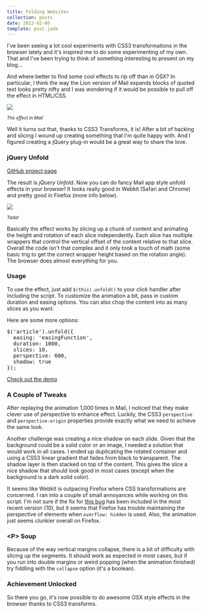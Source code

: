 ```yaml
---
title: Folding Websites
collection: posts
date: 2012-02-06
template: post.jade
---
```


I've been seeing a lot cool experiments with CSS3 transformations in the browser lately and it's inspired me to do some experimenting of my own. That and I've been trying to think of something interesting to present on my blog...

And where better to find some cool effects to rip off than in OSX? In particular, I think the way the Lion version of Mail expands blocks of quoted text looks pretty nifty and I was wondering if it would be possible to pull off the effect in HTML/CSS.

![](http://media.tumblr.com/tumblr_lywgh5j6aw1qzx9nu.png)

<small>*The effect in Mail*</small>

Well it turns out that, thanks to CSS3 Transforms, it is! After a bit of hacking and slicing I wound up creating something that I'm quite happy with. And I figured creating a jQuery plug-in would be a great way to share the love.

### jQuery Unfold

[GitHub project page](https://github.com/mikejholly/jquery-unfold)

The result is *jQuery Unfold*. Now you can do fancy Mail app style unfold effects in your browser! It looks really good in Webkit (Safari and Chrome) and pretty good in Firefox (more info below).

![](http://media.tumblr.com/tumblr_lz0duto1Zw1qzx9nu.png)

<small>*Tada!*</small>

Basically the effect works by slicing up a chunk of content and animating the height and rotation of each slice independently. Each slice has multiple wrappers that control the vertical offset of the content relative to that slice. Overall the code isn't that complex and it only took a touch of math (some basic trig to get the correct wrapper height based on the rotation angle). The browser does almost everything for you.

### Usage

To use the effect, just add ```$(this).unfold()``` to your click handler after including the script. To customize the animation a bit, pass in custom duration and easing options. You can also chop the content into as many slices as you want.

Here are some more options:

<pre class="prettyprint">
$('article').unfold({
  easing: 'easingFunction',
  duration: 1000,
  slices: 10,
  perspective: 600,
  shadow: true
});
</pre>

[Check out the demo](http://mikejholly.github.com/jquery-unfold/)

### A Couple of Tweaks

After replaying the animation 1,000 times in Mail, I noticed that they make clever use of perspective to enhance effect. Luckily, the CSS3 ```perspective``` and ```perspective-origin``` properties provide exactly what we need to achieve the same look.

Another challenge was creating a nice shadow on each slide. Given that the background could be a solid color or an image, I needed a solution that would work in all cases. I ended up duplicating the rotated container and using a CSS3 linear gradient that fades from black to transparent. The shadow layer is then stacked on top of the content. This gives the slice a nice shadow that should look good in most cases (except when the background is a dark solid color).

It seems like Webkit is outpacing Firefox where CSS transformations are concerned. I ran into a couple of small annoyances while working on this script. I'm not sure if the fix for [this bug](https://bugzilla.mozilla.org/show_bug.cgi?id=704469) has been included in the most recent version (10), but it seems that Firefox has trouble maintaining the perspective of elements when ```overflow: hidden``` is used. Also, the animation just seems clunkier overall on Firefox.

### &lt;P&gt; Soup

Because of the way vertical margins collapse, there is a bit of difficulty with slicing up the segments. It should work as expected in most cases, but if you run into double margins or weird popping (when the animation finished) try fiddling with the ```collapse``` option (it's a boolean).

### Achievement Unlocked

So there you go, it's now possible to do awesome OSX style effects in the browser thanks to CSS3 transforms.
